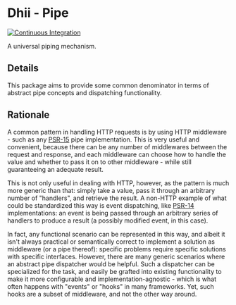 # Dhii - Pipe
[![Continuous Integration](https://github.com/Dhii/pipe/actions/workflows/continuous-integration.yml/badge.svg)](https://github.com/Dhii/pipe/actions/workflows/continuous-integration.yml)

A universal piping mechanism.

## Details
This package aims to provide some common denominator in terms of abstract pipe concepts and dispatching
functionality.

## Rationale
A common pattern in handling HTTP requests is by using HTTP middleware - such as any [PSR-15][]
pipe implementation. This is very useful and convenient, because there can be any number of
middlewares between the request and response, and each middleware can choose how to handle the
value and whether to pass it on to other middleware - while still guaranteeing an adequate result.

This is not only useful in dealing with HTTP, however, as the pattern is much more generic than that:
simply take a value, pass it through an arbitrary number of "handlers", and retrieve the result.
A non-HTTP example of what could be standardized this way is event dispatching, like [PSR-14][]
implementations: an event is being passed through an arbitrary series of handlers to produce
a result (a possibly modified event, in this case).

In fact, any functional scenario can be
represented in this way, and albeit it isn't always practical or semantically correct to
implement a solution as middleware (or a pipe thereof): specific problems require specific
solutions with specific interfaces. However, there are many generic scenarios where an abstract
pipe dispatcher would be helpful. Such a dispatcher can be specialized for the task, and easily
be grafted into existing functionality to make it more configurable and implementation-agnostic -
which is what often happens with "events" or "hooks" in many frameworks. Yet, such hooks are a
subset of middleware, and not the other way around.


[PSR-15]: https://www.php-fig.org/psr/psr-15/
[PSR-14]: https://www.php-fig.org/psr/psr-14/
